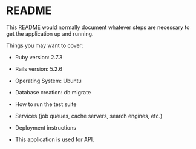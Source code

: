 # README

This README would normally document whatever steps are necessary to get the
application up and running.

Things you may want to cover:

* Ruby version: 2.7.3

* Rails version: 5.2.6

* Operating System: Ubuntu

* Database creation: db:migrate

* How to run the test suite

* Services (job queues, cache servers, search engines, etc.)

* Deployment instructions

* This application is used for API.
